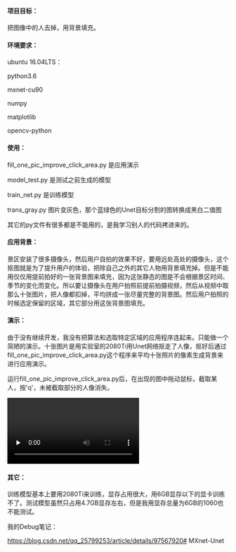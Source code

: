 #### 项目目标：

把图像中的人去掉，用背景填充。

#### 环境要求：

ubuntu 16.04LTS：

python3.6

mxnet-cu90

numpy

matplotlib

opencv-python

#### 使用：

fill_one_pic_improve_click_area.py 是应用演示

model_test.py 是测试之前生成的模型

train_net.py 是训练模型

trans_gray.py 图片变灰色，那个蓝绿色的Unet目标分割的图转换成黑白二值图

其它的py文件有很多都是不能用的，是我学习别人的代码拷进来的。

#### 应用背景：

​		景区安装了很多摄像头，然后用户自拍的效果不好，要用远处高处的摄像头，这个抠图就是为了提升用户的体验，把除自己之外的其它人物用背景填充掉。但是不能用仅仅用提前拍好的一张背景图来填充，因为这张静态的图是不会根据景区时间、季节的变化而变化。所以要让摄像头在用户拍照前提前拍摄视频，然后从视频中取那么十张图片，把人像都扣掉，平均拼成一张尽量完整的背景图。然后用户拍照的时候选定保留的区域，其它部分用这张背景图填充。

#### 演示：

​		由于没有继续开发，我没有把算法和选取特定区域的应用程序连起来。只能做一个简陋的演示。十张图片是用实验室的2080Ti用Unet网络抠走了人像，抠好后通过fill_one_pic_improve_click_area.py这个程序来平均十张照片的像素生成背景来进行应用演示。

运行fill_one_pic_improve_click_area.py后，在出现的图中拖动鼠标，截取某人，按'q'，未被截取部分的人像消失。

<video id="video" controls="" preload="none">
    <source id="mp4" src=".\bandicam 2020-01-03 15-51-03-776抠图应用.mp4" type="video/mp4">
</video>

#### 其它：

训练模型基本上要用2080Ti来训练，显存占用很大，用6GB显存以下的显卡训练不了。测试模型虽然只占用4.7GB显存左右，但是我用显存总量为6GB的1060也不能测试。



我的Debug笔记：

https://blog.csdn.net/qq_25799253/article/details/97567920# MXnet-Unet
